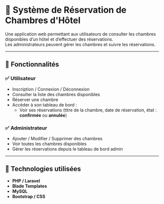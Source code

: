 # 🏨 Système de Réservation de Chambres d'Hôtel

Une application web permettant aux utilisateurs de consulter les chambres disponibles d’un hôtel et d’effectuer des réservations.  
Les administrateurs peuvent gérer les chambres et suivre les réservations.

---

## 🔧 Fonctionnalités

### ✅ Utilisateur
- Inscription / Connexion / Déconnexion
- Consulter la liste des chambres disponibles
- Réserver une chambre
- Accéder à son tableau de bord :
  - Voir ses réservations (titre de la chambre, date de réservation, état : **confirmée** ou **annulée**)

### ✅ Administrateur
- Ajouter / Modifier / Supprimer des chambres
- Voir toutes les chambres disponibles
- Gérer les réservations depuis le tableau de bord admin

---

## 📌 Technologies utilisées

- **PHP / Laravel**
- **Blade Templates**
- **MySQL**
- **Bootstrap / CSS**

